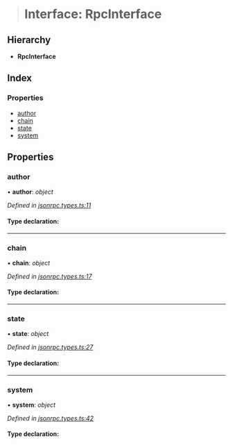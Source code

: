 > # Interface: RpcInterface

## Hierarchy

* **RpcInterface**

## Index

### Properties

* [author](_jsonrpc_types_.rpcinterface.md#author)
* [chain](_jsonrpc_types_.rpcinterface.md#chain)
* [state](_jsonrpc_types_.rpcinterface.md#state)
* [system](_jsonrpc_types_.rpcinterface.md#system)

## Properties

###  author

• **author**: *object*

*Defined in [jsonrpc.types.ts:11](https://github.com/polkadot-js/api/blob/8da5261/packages/rpc-core/src/jsonrpc.types.ts#L11)*

#### Type declaration:

___

###  chain

• **chain**: *object*

*Defined in [jsonrpc.types.ts:17](https://github.com/polkadot-js/api/blob/8da5261/packages/rpc-core/src/jsonrpc.types.ts#L17)*

#### Type declaration:

___

###  state

• **state**: *object*

*Defined in [jsonrpc.types.ts:27](https://github.com/polkadot-js/api/blob/8da5261/packages/rpc-core/src/jsonrpc.types.ts#L27)*

#### Type declaration:

___

###  system

• **system**: *object*

*Defined in [jsonrpc.types.ts:42](https://github.com/polkadot-js/api/blob/8da5261/packages/rpc-core/src/jsonrpc.types.ts#L42)*

#### Type declaration: